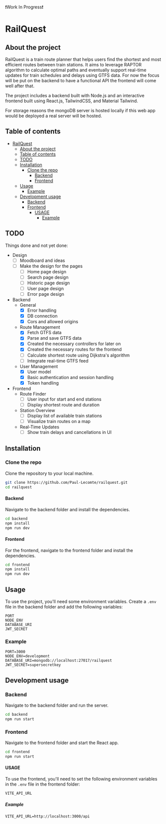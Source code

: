 ❗Work In Progress❗



# RailQuest

## About the project
RailQuest is a train route planner that helps users find the shortest and most efficient routes between train stations. It aims to leverage RAPTOR algorithm to calculate optimal paths and eventually support real-time updates for train schedules and delays using GTFS data. For now the focus will be put on the backend to have a functional API the frontend will come well after that.

The project includes a backend built with Node.js and an interactive frontend built using React.js, TailwindCSS, and Material Tailwind.

For storage reasons the mongoDB server is hosted locally if this web app would be deployed a real server will be hosted.

## Table of contents
* [RailQuest](#railquest)
    * [About the project](#about-the-project)
    * [Table of contents](#table-of-contents)
    * [TODO](#todo)
    * [Installation](#installation)
        * [Clone the repo](#clone-the-repo)
            * [Backend](#backend)
            * [Frontend](#frontend)
    * [Usage](#usage)
        * [Example](#example)
    * [Development usage](#development-usage)
        * [Backend](#backend-1)
        * [Frontend](#frontend-1)
            * [USAGE](#usage-1)
                * [Example](#example-1)

## TODO
Things done and not yet done:
- Design
    - [ ] Moodboard and ideas
    - [ ] Make the design for the pages
        - [ ] Home page design
        - [ ] Search page design
        - [ ] Historic page design
        - [ ] User page design
        - [ ] Error page design
- Backend
    - General
        - [x] Error handling
        - [x] DB connection
        - [x] Cors and allowed origins
    - Route Management
        - [x] Fetch GTFS data
        - [x] Parse and save GTFS data
        - [x] Created the necessary controllers for later on
        - [x] Created the necessary routes for the frontend
        - [ ] Calculate shortest route using Dijkstra's algorithm
        - [ ] Integrate real-time GTFS feed
    - User Management
        - [x] User model
        - [x] Basic authentication and session handling
        - [x] Token handling
- Frontend
    - Route Finder
        - [ ] User input for start and end stations
        - [ ] Display shortest route and duration
    - Station Overview
        - [ ] Display list of available train stations
        - [ ] Visualize train routes on a map
    - Real-Time Updates
        - [ ] Show train delays and cancellations in UI

## Installation
### Clone the repo
Clone the repository to your local machine.
```bash
git clone https://github.com/Paul-Lecomte/railquest.git
cd railquest
```

#### Backend
Navigate to the backend folder and install the dependencies.
```bash
cd backend
npm install
npm run dev
```

#### Frontend
For the frontend, navigate to the frontend folder and install the dependencies.
```bash
cd frontend
npm install
npm run dev
```

## Usage
To use the project, you'll need some environment variables. Create a `.env` file in the backend folder and add the following variables:
```env
PORT
NODE_ENV
DATABASE_URI
JWT_SECRET
```

### Example
```env
PORT=3000
NODE_ENV=development
DATABASE_URI=mongodb://localhost:27017/railquest
JWT_SECRET=supersecretkey
```

## Development usage
### Backend
Navigate to the backend folder and run the server.
```bash
cd backend
npm run start
```

### Frontend
Navigate to the frontend folder and start the React app.
```bash
cd frontend
npm run start
```

#### USAGE
To use the frontend, you'll need to set the following environment variables in the `.env` file in the frontend folder:
```env
VITE_API_URL
```

##### Example
```env
VITE_API_URL=http://localhost:3000/api
```
